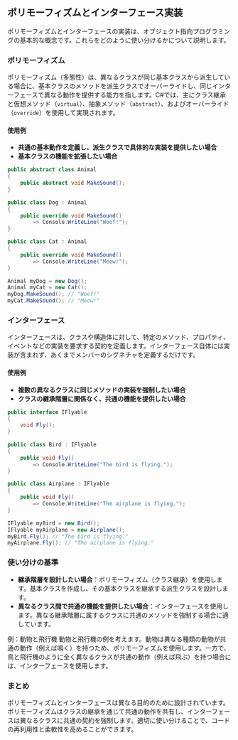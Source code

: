 ## ポリモーフィズムとインターフェース実装

ポリモーフィズムとインターフェースの実装は、オブジェクト指向プログラミングの基本的な概念です。これらをどのように使い分けるかについて説明します。

### ポリモーフィズム

ポリモーフィズム（多態性）は、異なるクラスが同じ基本クラスから派生している場合に、基本クラスのメソッドを派生クラスでオーバーライドし、同じインターフェースで異なる動作を提供する能力を指します。C#では、主にクラス継承と仮想メソッド（`virtual`）、抽象メソッド（`abstract`）、およびオーバーライド（`override`）を使用して実現されます。

#### 使用例
- **共通の基本動作を定義し、派生クラスで具体的な実装を提供したい場合**
- **基本クラスの機能を拡張したい場合**

```csharp
public abstract class Animal
{
    public abstract void MakeSound();
}

public class Dog : Animal
{
    public override void MakeSound()
        => Console.WriteLine("Woof!");
}

public class Cat : Animal
{
    public override void MakeSound()
        => Console.WriteLine("Meow!");
}

Animal myDog = new Dog();
Animal myCat = new Cat();
myDog.MakeSound(); // "Woof!"
myCat.MakeSound(); // "Meow!"
```

### インターフェース

インターフェースは、クラスや構造体に対して、特定のメソッド、プロパティ、イベントなどの実装を要求する契約を定義します。インターフェース自体には実装が含まれず、あくまでメンバーのシグネチャを定義するだけです。

#### 使用例
- **複数の異なるクラスに同じメソッドの実装を強制したい場合**
- **クラスの継承階層に関係なく、共通の機能を提供したい場合**

```csharp
public interface IFlyable
{
    void Fly();
}

public class Bird : IFlyable
{
    public void Fly()
        => Console.WriteLine("The bird is flying.");
}

public class Airplane : IFlyable
{
    public void Fly()
        => Console.WriteLine("The airplane is flying.");
}

IFlyable myBird = new Bird();
IFlyable myAirplane = new Airplane();
myBird.Fly(); // "The bird is flying."
myAirplane.Fly(); // "The airplane is flying."
```

### 使い分けの基準

* **継承階層を設計したい場合**：ポリモーフィズム（クラス継承）を使用します。基本クラスを作成し、その基本クラスを継承する派生クラスを設計します。
* **異なるクラス間で共通の機能を提供したい場合**：インターフェースを使用します。異なる継承階層に属するクラスに共通のメソッドを強制する場合に適しています。

例：動物と飛行機
動物と飛行機の例を考えます。動物は異なる種類の動物が共通の動作（例えば鳴く）を持つため、ポリモーフィズムを使用します。一方で、鳥と飛行機のように全く異なるクラスが共通の動作（例えば飛ぶ）を持つ場合には、インターフェースを使用します。

### まとめ

ポリモーフィズムとインターフェースは異なる目的のために設計されています。ポリモーフィズムはクラスの継承を通じて共通の動作を共有し、インターフェースは異なるクラスに共通の契約を強制します。適切に使い分けることで、コードの再利用性と柔軟性を高めることができます。